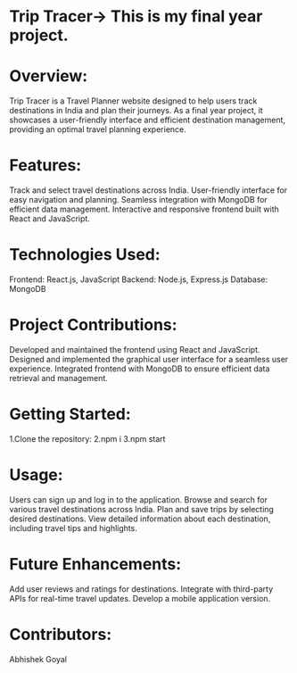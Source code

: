# Trip Tracer->   This is my final year project.

# Overview:
Trip Tracer is a Travel Planner website designed to help users track destinations in India and plan their journeys. As a final year project, it showcases a user-friendly interface and efficient destination management, providing an optimal travel planning experience.

# Features:
Track and select travel destinations across India.
User-friendly interface for easy navigation and planning.
Seamless integration with MongoDB for efficient data management.
Interactive and responsive frontend built with React and JavaScript.

# Technologies Used:
Frontend: React.js, JavaScript
Backend: Node.js, Express.js
Database: MongoDB

# Project Contributions:
Developed and maintained the frontend using React and JavaScript.
Designed and implemented the graphical user interface for a seamless user experience.
Integrated frontend with MongoDB to ensure efficient data retrieval and management.

# Getting Started:
1.Clone the repository:
2.npm i
3.npm start

# Usage:
Users can sign up and log in to the application.
Browse and search for various travel destinations across India.
Plan and save trips by selecting desired destinations.
View detailed information about each destination, including travel tips and highlights.

# Future Enhancements:
Add user reviews and ratings for destinations.
Integrate with third-party APIs for real-time travel updates.
Develop a mobile application version.

# Contributors:
Abhishek Goyal

